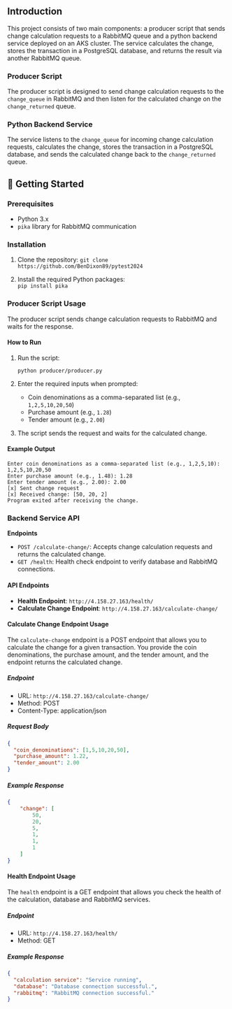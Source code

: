 
## Introduction

This project consists of two main components: a producer script that sends change calculation requests to a RabbitMQ queue and a python backend service deployed on an AKS cluster. The service calculates the change, stores the transaction in a PostgreSQL database, and returns the result via another RabbitMQ queue.

### Producer Script
The producer script is designed to send change calculation requests to the `change_queue` in RabbitMQ and then listen for the calculated change on the `change_returned` queue.

### Python Backend Service

The service listens to the `change_queue` for incoming change calculation requests, calculates the change, stores the transaction in a PostgreSQL database, and sends the calculated change back to the `change_returned` queue.

## 🚀 Getting Started

### Prerequisites

-   Python 3.x
-   `pika` library for RabbitMQ communication


### Installation

1.  Clone the repository:
       `git clone https://github.com/BenDixon89/pytest2024` 
    
2.  Install the required Python packages:    
    `pip install pika` 
    

### Producer Script Usage
The producer script sends change calculation requests to RabbitMQ and waits for the response.

#### How to Run

1.  Run the script:
    

    `python producer/producer.py` 
    
2.  Enter the required inputs when prompted:
    
    -   Coin denominations as a comma-separated list (e.g., `1,2,5,10,20,50`)
    -   Purchase amount (e.g., `1.28`)
    -   Tender amount (e.g., `2.00`)
3.  The script sends the request and waits for the calculated change.
    

#### Example Output
```
Enter coin denominations as a comma-separated list (e.g., 1,2,5,10): 1,2,5,10,20,50
Enter purchase amount (e.g., 1.48): 1.28
Enter tender amount (e.g., 2.00): 2.00
[x] Sent change request
[x] Received change: [50, 20, 2]
Program exited after receiving the change.
```

### Backend Service API

**Endpoints**

 - `POST /calculate-change/`: Accepts change calculation requests and returns the calculated change.
 - `GET /health`: Health check endpoint to verify database and RabbitMQ connections.

#### API Endpoints
-   **Health Endpoint**: `http://4.158.27.163/health/`
-   **Calculate Change Endpoint**: `http://4.158.27.163/calculate-change/`

#### Calculate Change Endpoint Usage

The `calculate-change` endpoint is a POST endpoint that allows you to calculate the change for a given transaction. You provide the coin denominations, the purchase amount, and the tender amount, and the endpoint returns the calculated change.

##### Endpoint
- URL: `http://4.158.27.163/calculate-change/`
- Method: POST
- Content-Type: application/json

##### Request Body
```json
{
  "coin_denominations": [1,5,10,20,50],
  "purchase_amount": 1.22,
  "tender_amount": 2.00
}
```
##### Example Response
```json
{
    "change": [
        50,
        20,
        5,
        1,
        1,
        1
    ]
}
```

#### Health Endpoint Usage

The `health` endpoint is a GET endpoint that allows you check the health of the calculation, database and RabbitMQ services. 

##### Endpoint
- URL: `http://4.158.27.163/health/`
- Method: GET

##### Example Response
```json
{
  "calculation service": "Service running",
  "database": "Database connection successful.",
  "rabbitmq": "RabbitMQ connection successful."
}
```